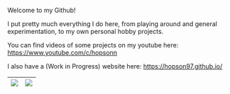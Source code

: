 
<!--
  <img src="https://github-readme-stats.vercel.app/api?username=Hopson97&show_icons=true&include_all_commits=true">
  <img src="https://github-readme-stats.vercel.app/api/top-langs/?username=Hopson97&layout=compact">
-->

Welcome to my Github!

I put pretty much everything I do here, from playing around and general experimentation, to my own personal hobby projects.

You can find videos of some projects on my youtube here: https://www.youtube.com/c/hopsonn

I also have a (Work in Progress) website here: https://hopson97.github.io/

|<img src="https://github-readme-stats.vercel.app/api?username=Hopson97&count_private=true&include_all_commits=true&theme=" /></a> | <a href="https://github.com/StephenSLI"><img src="https://github-readme-stats.vercel.app/api/top-langs/?username=Hopson97&layout=compact&hide=jupyter notebook&count_private=true&langs_count=8&theme=" /></a> |
| ------------- | ------------- |
